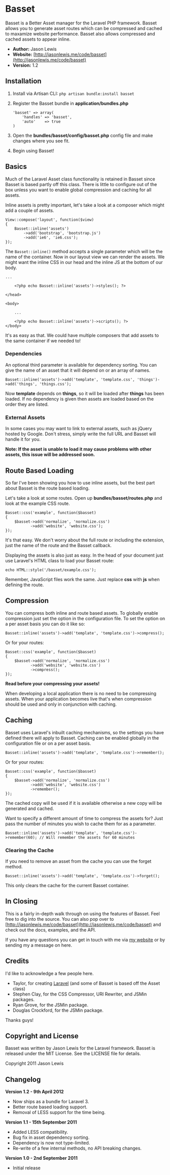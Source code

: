 # Basset

Basset is a Better Asset manager for the Laravel PHP framework. Basset allows you to generate asset routes which can be compressed and cached to maxamize website performance. Basset also allows compressed and cached assets to appear inline.

- **Author:** Jason Lewis
- **Website:** [http://jasonlewis.me/code/basset](http://jasonlewis.me/code/basset)
- **Version:** 1.2

## Installation

1. Install via Artisan CLI: `php artisan bundle:install basset`
2. Register the Basset bundle in **application/bundles.php**

    ~~~~
    'basset' => array(
	    'handles' => 'basset',
	    'auto'	  => true
    )
    ~~~~

3. Open the **bundles/basset/config/basset.php** config file and make changes where you see fit.
4. Begin using Basset!

## Basics
Much of the Laravel Asset class functionality is retained in Basset since Basset is based partly off this class. There is little to configure out of the box unless you want to
enable global compression and caching for all assets.

Inline assets is pretty important, let's take a look at a composer which might add a couple of assets.

~~~~
View::compose('layout', function($view)
{
	Basset::inline('assets')
		->add('bootstrap', 'bootstrap.js')
		->add('ie6', 'ie6.css');
});
~~~~

The `Basset::inline()` method accepts a single parameter which will be the name of the container. Now in our layout view we can render the assets. We might want the inline CSS in our head and the inline JS at the bottom of our body.

~~~~
...

	<?php echo Basset::inline('assets')->styles(); ?>

</head>

<body>

	...

	<?php echo Basset::inline('assets')->scripts(); ?>
</body>
~~~~

It's as easy as that. We could have multiple composers that add assets to the same container if we needed to!

### Dependencies
An optional third parameter is available for dependency sorting. You can give the name of an asset that it will depend on or an array of names.

~~~~
Basset::inline('assets')->add('template', 'template.css', 'things')->add('things', 'things.css');
~~~~

Now **template** depends on **things**, so it will be loaded after **things** has been loaded.
If no dependency is given then assets are loaded based on the order they are listed.

### External Assets
In some cases you may want to link to external assets, such as jQuery hosted by Google. Don't stress, simply write the full URL and Basset will
handle it for you.

**Note: If the asset is unable to load it may cause problems with other assets, this issue will be addressed soon.**

## Route Based Loading
So far I've been showing you how to use inline assets, but the best part about Basset is the route based loading.

Let's take a look at some routes. Open up **bundles/basset/routes.php** and look at the example CSS route.

~~~~
Basset::css('example', function($basset)
{
	$basset->add('normalize', 'normalize.css')
		   ->add('website', 'website.css');
});
~~~~

It's that easy. We don't worry about the full route or including the extension, just the name of the route and the Basset callback.

Displaying the assets is also just as easy. In the head of your document just use Laravel's HTML class to load your Basset route:

~~~~
echo HTML::style('/basset/example.css');
~~~~

Remember, JavaScript files work the same. Just replace **css** with **js** when defining the route.

## Compression
You can compress both inline and route based assets. To globally enable compression just set the option in the configuration file. To set the option on a per asset basis you can do it like so:

~~~~
Basset::inline('assets')->add('template', 'template.css')->compress();
~~~~

Or for your routes:

~~~~
Basset::css('example', function($basset)
{
	$basset->add('normalize', 'normalize.css')
		   ->add('website', 'website.css')
		   ->compress();
});
~~~~

**Read before your compressing your assets!**

When developing a local application there is no need to be compressing assets. When your application becomes live that's when compression should be used and only in conjunction with caching.

## Caching
Basset uses Laravel's inbuilt caching mechanisms, so the settings you have defined there will apply to Basset. Caching can be enabled globally in the
configuration file or on a per asset basis.

~~~~
Basset::inline('assets')->add('template', 'template.css')->remember();
~~~~

Or for your routes:

~~~~
Basset::css('example', function($basset)
{
	$basset->add('normalize', 'normalize.css')
		   ->add('website', 'website.css')
		   ->remember();
});
~~~~

The cached copy will be used if it is available otherwise a new copy will be generated and cached.

Want to specify a different amount of time to compress the assets for? Just pass the number of minutes you wish to cache them for as a parameter.

~~~~
Basset::inline('assets')->add('template', 'template.css')->remember(60); // Will remember the assets for 60 minutes
~~~~

### Clearing the Cache
If you need to remove an asset from the cache you can use the forget method.


~~~~
Basset::inline('assets')->add('template', 'template.css')->forget();
~~~~

This only clears the cache for the current Basset container.

## In Closing
This is a fairly in-depth walk through on using the features of Basset. Feel free to dig into the source. You can also pop over to
[http://jasonlewis.me/code/basset](http://jasonlewis.me/code/basset) and check out the docs, examples, and the API.

If you have any questions you can get in touch with me via [my website](http://jasonlewis.me) or by sending my a message on here.

## Credits
I'd like to acknowledge a few people here.

- Taylor, for creating [Laravel](http://laravel.com) (and some of Basset is based off the Asset class)
- Stephen Clay, for the CSS Compressor, URI Rewriter, and JSMin packages.
- Ryan Grove, for the JSMin package.
- Douglas Crockford, for the JSMin package.

Thanks guys!

## Copyright and License
Basset was written by Jason Lewis for the Laravel framework.
Basset is released under the MIT License. See the LICENSE file for details.

Copyright 2011 Jason Lewis

## Changelog
**Version 1.2 - 9th April 2012**

- Now ships as a bundle for Laravel 3.
- Better route based loading support.
- Removal of LESS support for the time being.

**Version 1.1 - 15th September 2011**

- Added LESS compatibility.
- Bug fix in asset dependency sorting.
- Dependency is now not type-limited.
- Re-write of a few internal methods, no API breaking changes.

**Version 1.0 - 2nd September 2011**

- Initial release